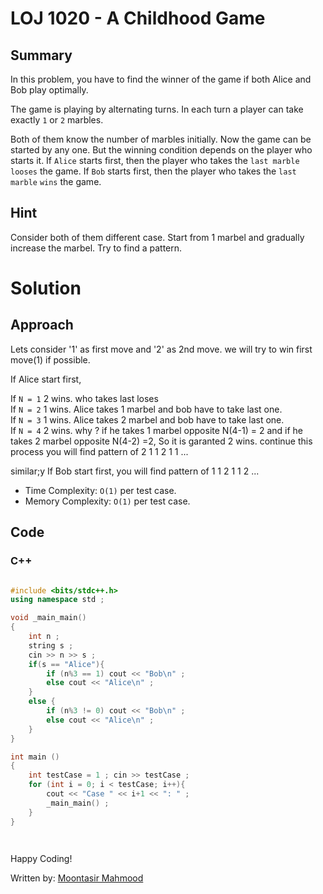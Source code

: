 # LOJ 1020 - A Childhood Game

## Summary

In this problem, you have to find the winner of the game if both Alice and Bob play optimally.

The game is playing by alternating turns. In each turn a player can take exactly `1` or `2` marbles.

Both of them know the number of marbles initially. Now the game can be started by any one. But the winning condition depends on the player who starts it. If `Alice` starts first, then the player who takes the `last marble` `looses` the game. If `Bob` starts first, then the player who takes the `last marble` `wins` the game.

## Hint

Consider both of them different case. Start from 1 marbel and gradually increase the marbel. Try to find a pattern.

# Solution
## Approach

Lets consider '1' as first move and '2' as 2nd move. we will try to win first move(1) if possible.

If Alice start first,<br>

If `N = 1` 2 wins. who takes last loses<br>
If `N = 2` 1 wins. Alice takes 1 marbel and bob have to take last one.<br>
If `N = 3` 1 wins. Alice takes 2 marbel and bob have to take last one.<br>
If `N = 4` 2 wins. why ? if he takes 1 marbel opposite N(4-1) = 2 and if he takes 2 marbel opposite N(4-2) =2, So it is garanted 2 wins.
continue this process you will find pattern of 2 1 1 2 1 1 ... 

similar;y If Bob start first, you will find pattern of 1 1 2 1 1 2 ...

- Time Complexity: `O(1)` per test case.
- Memory Complexity: `O(1)` per test case.

## Code
### C++

```cpp

#include <bits/stdc++.h>
using namespace std ;

void _main_main()
{
    int n ;
    string s ;
    cin >> n >> s ;
    if(s == "Alice"){
        if (n%3 == 1) cout << "Bob\n" ;
        else cout << "Alice\n" ;
    }
    else {
        if (n%3 != 0) cout << "Bob\n" ;
        else cout << "Alice\n" ;
    }
}

int main ()
{
    int testCase = 1 ; cin >> testCase ;
    for (int i = 0; i < testCase; i++){
        cout << "Case " << i+1 << ": " ;
        _main_main() ;
    }
}




```

Happy Coding!

Written by: [Moontasir Mahmood](https://www.linkedin.com/in/munmud/)
